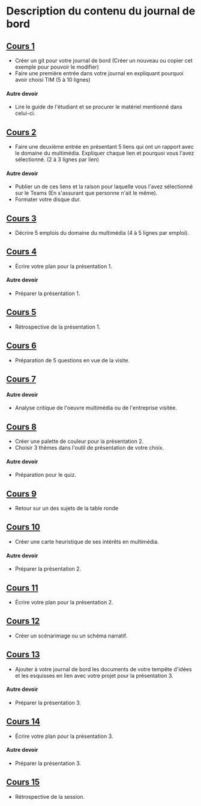 #  Description du contenu du journal de bord
## [Cours 1](cours_01.md) 
* Créer un git pour votre journal de bord (Créer un nouveau ou copier cet exemple pour pouvoir le modifier)
* Faire une première entrée dans votre journal en expliquant pourquoi avoir choisi TIM (5 à 10 lignes)

#### Autre devoir
* Lire le guide de l'étudiant et se procurer le matériel mentionné dans celui-ci. 

## [Cours 2](cours_02.md) 
* Faire une deuxième entrée en présentant 5 liens qui ont un rapport avec le domaine du multimédia. Expliquer chaque lien et pourquoi vous l'avez sélectionné. (2 à 3 lignes par lien)  

#### Autre devoir
* Publier un de ces liens et la raison pour laquelle vous l'avez sélectionné sur le Teams (En s'assurant que personne n'ait le même). 
* Formater votre disque dur. 

## [Cours 3](cours_03.md) 
* Décrire 5 emplois du domaine du multimédia (4 à 5 lignes par emploi). 

## [Cours 4](cours_04.md) 
* Écrire votre plan pour la présentation 1. 

#### Autre devoir
* Préparer la présentation 1. 

## [Cours 5](cours_05.md) 
* Rétrospective de la présentation 1. 

## [Cours 6](cours_06.md) 
* Préparation de 5 questions en vue de la visite. 

## [Cours 7](cours_07.md) 
#### Autre devoir
*  Analyse critique de l'oeuvre multimédia ou de l'entreprise visitée. 

## [Cours 8](cours_08.md) 
* Créer une palette de couleur pour la présentation 2. 
* Choisir 3 thèmes dans l'outil de présentation de votre choix. 

#### Autre devoir
* Préparation pour le quiz. 

## [Cours 9](cours_09.md) 
* Retour sur un des sujets de la table ronde

## [Cours 10](cours_10.md) 
* Créer une carte heuristique de ses intérêts en multimédia. 

#### Autre devoir
* Préparer la présentation 2. 

## [Cours 11](cours_11.md) 
* Écrire votre plan pour la présentation 2. 

## [Cours 12](cours_12.md) 
* Créer un scénarimage ou un schéma narratif. 

## [Cours 13](cours_13.md) 
* Ajouter à votre journal de bord les documents de votre tempête d'idées et les esquisses en lien avec votre projet pour la présentation 3. 
#### Autre devoir
* Préparer la présentation 3. 

## [Cours 14](cours_14.md)
* Écrire votre plan pour la présentation 3. 

#### Autre devoir
* Préparer la présentation 3. 

## [Cours 15](cours_15.md)
* Rétrospective de la session. 
